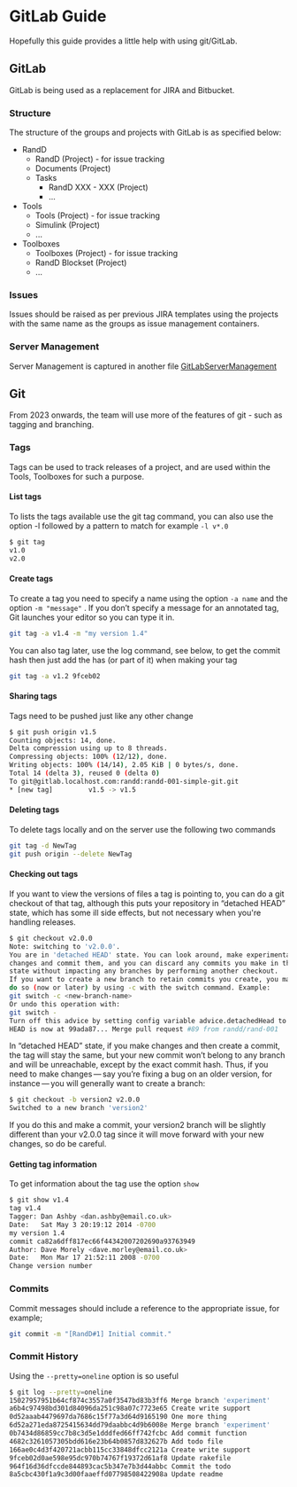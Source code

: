 # GitLab Guide

Hopefully this guide provides a little help with using git/GitLab.

## GitLab

GitLab is being used as a replacement for JIRA and Bitbucket.

### Structure

The structure of the groups and projects with GitLab is as specified below:

* RandD
  * RandD (Project) - for issue tracking
  * Documents (Project)
  * Tasks
    * RandD XXX - XXX (Project)
    * ...
* Tools
  * Tools (Project) - for issue tracking
  * Simulink (Project)
  * ...
* Toolboxes
  * Toolboxes (Project) - for issue tracking
  * RandD Blockset (Project)
  * ...

### Issues

Issues should be raised as per previous JIRA templates using the projects with the same name as the groups as issue management containers.

### Server Management

Server Management is captured in another file [GitLabServerManagement](GitLabServerManagement.md)

## Git

From 2023 onwards, the team will use more of the features of git - such as tagging and branching.

### Tags

Tags can be used to track releases of a project, and are used within the Tools, Toolboxes for such a purpose.

#### List tags

To lists the tags available use the git tag command, you can also use the option -l followed by a pattern to match for example ```-l v*.0```

```bash
$ git tag
v1.0
v2.0
```

#### Create tags

To create a tag you need to specify a name using the option ```-a name``` and the option ```-m "message"``` . If you don’t specify a message for an annotated tag, Git launches your editor so you can type it in.

```bash
git tag -a v1.4 -m "my version 1.4"
```

You can also tag later, use the log command, see below, to get the commit hash then just add the has (or part of it) when making your tag

```bash
git tag -a v1.2 9fceb02
```

#### Sharing tags

Tags need to be pushed just like any other change

```bash
$ git push origin v1.5
Counting objects: 14, done.
Delta compression using up to 8 threads.
Compressing objects: 100% (12/12), done.
Writing objects: 100% (14/14), 2.05 KiB | 0 bytes/s, done.
Total 14 (delta 3), reused 0 (delta 0)
To git@gitlab.localhost.com:randd:randd-001-simple-git.git
* [new tag]         v1.5 -> v1.5
 ```

#### Deleting tags

To delete tags locally and on the server use the following two commands

```bash
git tag -d NewTag
git push origin --delete NewTag
```

#### Checking out tags

If you want to view the versions of files a tag is pointing to, you can do a git checkout of that tag, although this puts your repository in “detached HEAD” state, which has some ill side effects, but not necessary when you're handling releases.

```bash
$ git checkout v2.0.0
Note: switching to 'v2.0.0'.
You are in 'detached HEAD' state. You can look around, make experimental
changes and commit them, and you can discard any commits you make in this
state without impacting any branches by performing another checkout.
If you want to create a new branch to retain commits you create, you may
do so (now or later) by using -c with the switch command. Example:
git switch -c <new-branch-name>
Or undo this operation with:
git switch -
Turn off this advice by setting config variable advice.detachedHead to false
HEAD is now at 99ada87... Merge pull request #89 from randd/rand-001
```

In “detached HEAD” state, if you make changes and then create a commit, the tag will stay the same, but your new commit won’t belong to any branch and will be unreachable, except by the exact commit hash. Thus, if you need to make changes — say you’re fixing a bug on an older version, for instance — you will generally want to create a branch:

```bash
$ git checkout -b version2 v2.0.0
Switched to a new branch 'version2'
```

If you do this and make a commit, your version2 branch will be slightly different than your v2.0.0 tag since it will move forward with your new changes, so do be careful.

#### Getting tag information

To get information about the tag use the option ```show```

```bash
$ git show v1.4
tag v1.4
Tagger: Dan Ashby <dan.ashby@email.co.uk>
Date:   Sat May 3 20:19:12 2014 -0700
my version 1.4
commit ca82a6dff817ec66f44342007202690a93763949
Author: Dave Morely <dave.morley@email.co.uk>
Date:   Mon Mar 17 21:52:11 2008 -0700
Change version number
```

### Commits

Commit messages should include a reference to the appropriate issue, for example;

```bash
git commit -m "[RandD#1] Initial commit."
```

### Commit History

Using the ```--pretty=oneline``` option is so useful

```bash
$ git log --pretty=oneline
15027957951b64cf874c3557a0f3547bd83b3ff6 Merge branch 'experiment'
a6b4c97498bd301d84096da251c98a07c7723e65 Create write support
0d52aaab4479697da7686c15f77a3d64d9165190 One more thing
6d52a271eda8725415634dd79daabbc4d9b6008e Merge branch 'experiment'
0b7434d86859cc7b8c3d5e1dddfed66ff742fcbc Add commit function
4682c3261057305bdd616e23b64b0857d832627b Add todo file
166ae0c4d3f420721acbb115cc33848dfcc2121a Create write support
9fceb02d0ae598e95dc970b74767f19372d61af8 Update rakefile
964f16d36dfccde844893cac5b347e7b3d44abbc Commit the todo
8a5cbc430f1a9c3d00faaeffd07798508422908a Update readme
```